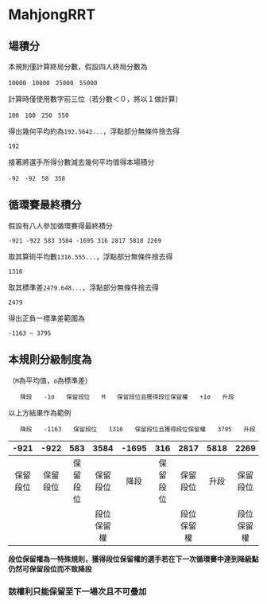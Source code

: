 # MahjongRRT

## 場積分
本規則僅計算終局分數，假設四人終局分數為

`10000　10000　25000　55000`

計算時僅使用數字前三位（若分數＜０，將以１做計算）

`100　100　250　550`

得出幾何平均約為`192.5642...`，浮點部分無條件捨去得

`192`

接著將選手所得分數減去幾何平均值得本場積分

`-92　-92　58　358`

## 循環賽最終積分
假設有八人參加循環賽得最終積分

`-921 -922 583 3584 -1695 316 2817 5818 2269`

取其算術平均數`1316.555...`，浮點部分無條件捨去得

`1316`

取其標準差`2479.648...`，浮點部分無條件捨去得

`2479`

得出正負一標準差範圍為

`-1163 ~ 3795`

## 本規則分級制度為
（`M`為平均值，`σ`為標準差）

`　　降段　　-1σ　　保留段位　　M　　保留段位且獲得段位保留權　　+1σ　　升段　　`

以上方結果作為範例

`　　降段　　-1163　　保留段位　　1316　　保留段位且獲得段位保留權　　3795　　升段　　`

| -921  | -922  |  583  |    3584     |-1695|  316  |    2817     |5818|   2269     |
|:-----:|:-----:|:-----:|:-----------:|:---:|:-----:|:-----------:|:--:|:----------:|
|保留段位|保留段位|保留段位|保留段位     |降段 |保留段位|保留段位      |升段|保留段位     |
|       |       |       |段位保留權    |     |       |段位保留權    |    |段位保留權   |

**段位保留權為一特殊規則，獲得段位保留權的選手若在下一次循環賽中達到降級點仍然可保留段位而不致降段**
### 該權利只能保留至下一場次且不可疊加
